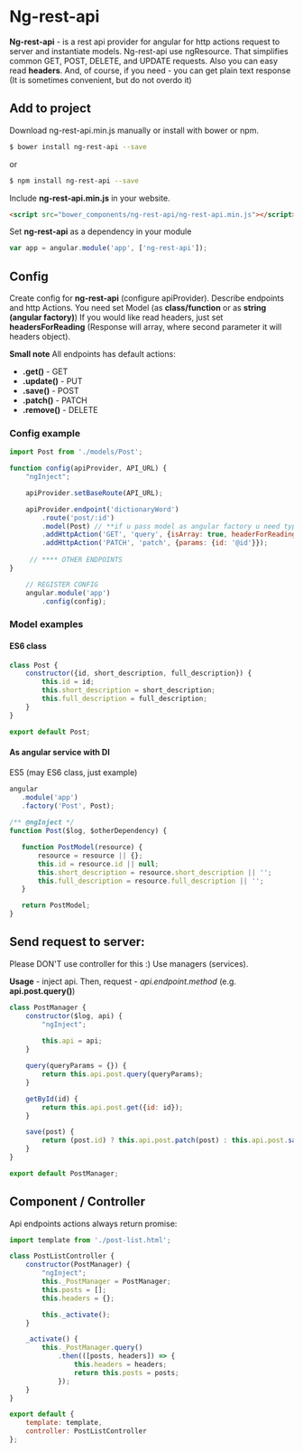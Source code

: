 # Ng-rest-api
**Ng-rest-api** - is a rest api provider for angular for http actions request to server and instantiate models.
Ng-rest-api use ngResource. That simplifies common GET, POST, DELETE, and UPDATE requests.
Also you can easy read **headers**. 
And, of course, if you need - you can get plain text response (It is sometimes convenient, but do not overdo it)

## Add to project

Download ng-rest-api.min.js manually or install with bower or npm.

```bash
$ bower install ng-rest-api --save
```
or
```bash
$ npm install ng-rest-api --save
```

Include **ng-rest-api.min.js** in your website.

```html
<script src="bower_components/ng-rest-api/ng-rest-api.min.js"></script>
```

Set **ng-rest-api** as a dependency in your module

```javascript
var app = angular.module('app', ['ng-rest-api']);
```

## Config

Create config for **ng-rest-api** (configure apiProvider).
Describe endpoints and http Actions.
You need set Model (as **class/function** or as **string (angular factory)**)
If you would like read headers, just set **headersForReading** (Response will array, where second parameter it will 
headers object).

**Small note** 
All endpoints has default actions:
 *  **.get()** - GET
 *  **.update()** - PUT
 *  **.save()** - POST
 *  **.patch()** - PATCH
 *  **.remove()** - DELETE


### Config example
```javascript
import Post from './models/Post';

function config(apiProvider, API_URL) {
    "ngInject";

    apiProvider.setBaseRoute(API_URL);

    apiProvider.endpoint('dictionaryWord')
        .route('post/:id')
        .model(Post) // **if u pass model as angular factory u need type string 'Post' (service name) - See below**
        .addHttpAction('GET', 'query', {isArray: true, headerForReading: 'X-Total-Count', params: {limit: 25}})
        .addHttpAction('PATCH', 'patch', {params: {id: '@id'}});
        
     // **** OTHER ENDPOINTS 
}

	// REGISTER CONFIG
    angular.module('app')
        .config(config);
```

### Model examples

#### ES6 class
```javascript
class Post {
    constructor({id, short_description, full_description}) {
        this.id = id;
        this.short_description = short_description;
        this.full_description = full_description;
    }
}

export default Post;
```

#### As angular service with DI
ES5 (may ES6 class, just example)
```javascript
angular
   .module('app')
   .factory('Post', Post);
        
/** @ngInject */
function Post($log, $otherDependency) {

   function PostModel(resource) {
       resource = resource || {};
       this.id = resource.id || null;
       this.short_description = resource.short_description || '';
       this.full_description = resource.full_description || '';
   }

   return PostModel;
}
```

## Send request to server:
Please DON'T use controller for this :)
Use managers (services).

**Usage** - inject api. Then, request  - *api.endpoint.method* (e.g. **api.post.query()**)

```javascript
class PostManager {
    constructor($log, api) {
        "ngInject";
        
        this.api = api;
    }

    query(queryParams = {}) {
        return this.api.post.query(queryParams);
    }

    getById(id) {
        return this.api.post.get({id: id});
    }

    save(post) {
        return (post.id) ? this.api.post.patch(post) : this.api.post.save(post);
    }
}

export default PostManager;
```

## Component / Controller
Api endpoints actions always return promise: 

```javascript
import template from './post-list.html';

class PostListController {
    constructor(PostManager) {
        "ngInject";
        this._PostManager = PostManager;
        this.posts = [];
        this.headers = {};

        this._activate();
    }

    _activate() {
        this._PostManager.query()
            .then(([posts, headers]) => {
            	this.headers = headers;
                return this.posts = posts;
            });
    }
}

export default {
    template: template,
    controller: PostListController
};
```
